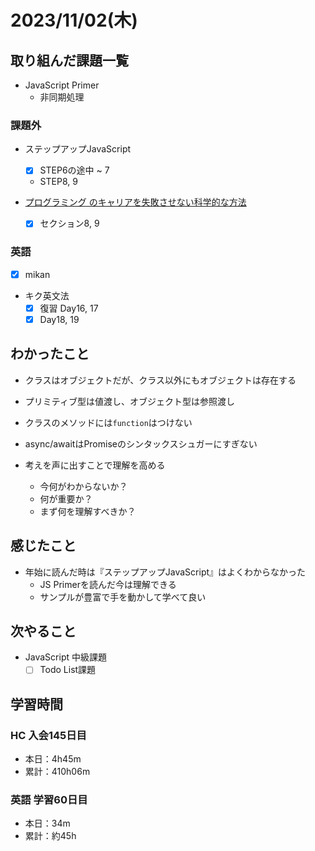 # 2023/11/02(木)

## 取り組んだ課題一覧

- JavaScript Primer
  - 非同期処理

### 課題外

- ステップアップJavaScript
  - [x] STEP6の途中 ~ 7
  - STEP8, 9

- [プログラミング のキャリアを失敗させない科学的な方法](https://www.udemy.com/course/careerup/)
  - [x] セクション8, 9

### 英語

- [x] mikan

- キク英文法
  - [x] 復習 Day16, 17
  - [x] Day18, 19

## わかったこと

- クラスはオブジェクトだが、クラス以外にもオブジェクトは存在する
- プリミティブ型は値渡し、オブジェクト型は参照渡し
- クラスのメソッドには`function`はつけない
- async/awaitはPromiseのシンタックスシュガーにすぎない

- 考えを声に出すことで理解を高める
  - 今何がわからないか？
  - 何が重要か？
  - まず何を理解すべきか？

## 感じたこと

- 年始に読んだ時は『ステップアップJavaScript』はよくわからなかった
  - JS Primerを読んだ今は理解できる
  - サンプルが豊富で手を動かして学べて良い

## 次やること

- JavaScript 中級課題
  - [ ] Todo List課題

## 学習時間

### HC 入会145日目

- 本日：4h45m
- 累計：410h06m

### 英語 学習60日目

- 本日：34m
- 累計：約45h
